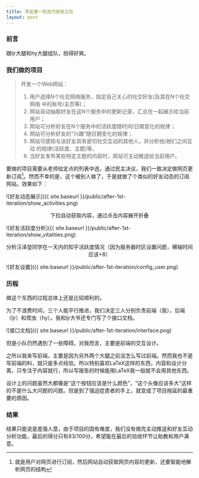 ```yaml
---
title: 写在第一轮迭代验收之后
layout: post
---
```


### 前言

跟ljr大腿和hy大腿组队，抱得好爽。

### 我们做的项目

> 开发一个Web网站：
> 1. 用户选择N个社交网络服务，指定自己关心的社交好友(及其在N个社交网络
中的账号/主页等)；
> 2. 网站自动抽取好友在这N个服务中的更新记录，汇总在一起展示给当前用户；
> 3. 网站可分析好友在N个服务中的活跃度随时间/日期变化的规律；
> 4. 网站可分析好友的“兴趣”随日期变化的规律；
> 5. 网站可感知与该好友具有密切社交互动的其他人，并分析他/她们之间互动
的规律(活跃度、主题)等。
> 6. 当好友发布某些特定主题的内容时，网站可主动推送给当前用户。

要做的项目需要从老师给定点的列表中选，通过民主决议，我们一致决定做网页更新订阅[^1]。然而不幸的是，这个被别人做了，于是就做了个类似的好友动态的订阅网站。效果如下：

![好友动态展示]({{ site.baseurl }}/public/after-1st-iteration/show_activities.png)
<center>下拉自动获取内容，通过点击内容展开折叠</center>

![好友活跃度分析]({{ site.baseurl }}/public/after-1st-iteration/show_vitalities.png)
<center>分析汪泽堃同学在一天内的知乎活跃度情况（因为服务器时区设置问题，横轴时间应该+8）</center>

![好友设置]({{ site.baseurl }}/public/after-1st-iteration/config_user.png)

### 历程

做这个东西的过程总体上还是比较顺利的。

为了不浪费时间，三个人能平行推进，我们决定三人分别负责前端（我），后端（ljr）和爬虫（hy）。我和ljr大爷还专门写了个接口文档。

![接口文档]({{ site.baseurl }}/public/after-1st-iteration/interface.png)

但是小队仍然遇到了一些障碍。对我而言，主要是前端的交互设计。

之所以我来写前端，主要是因为另外两个大腿之前没怎么写过前端。然而我也不是写前端的料，就只是多点经验。所以特别喜欢LaTeX这样的东西，内容和设计分离，只专注于内容就行，所以写报告的时候能用LaTeX我一般就不会用其他东西。

设计上的问题虽然大都像是“这个按钮应该是什么颜色”，“这个头像应该多大”这样的不是什么大问题的问题。但是到了强迫症患者的手上，就变成了项目拖延的最重要的原因。

### 结果

结果只能说是差强人意，由于项目的固有难度，我们没有做完主动推送和好友互动分析功能，最后的得分只有83/100分，希望能在最后的验收环节让助教和用户满意。

[^1]: 就是用户对网页进行订阅，然后网站自动获取网页内容的更新，还要智能地解析网页的结构
